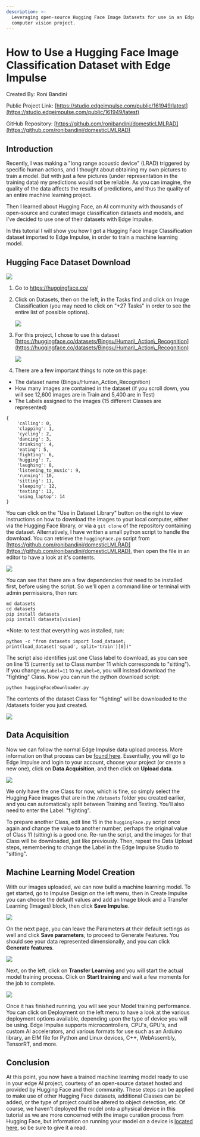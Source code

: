 ```yaml
---
description: >-
  Leveraging open-source Hugging Face Image Datasets for use in an Edge Impulse
  computer vision project.
---
```


# How to Use a Hugging Face Image Classification Dataset with Edge Impulse

Created By: Roni Bandini

Public Project Link: [https://studio.edgeimpulse.com/public/161949/latest](https://studio.edgeimpulse.com/public/161949/latest)

GitHub Repository: [https://github.com/ronibandini/domesticLMLRAD](https://github.com/ronibandini/domesticLMLRAD)

## Introduction

Recently, I was making a "long range acoustic device" (LRAD) triggered by specific human actions, and I thought about obtaining my own pictures to train a model. But with just a few pictures (under representation in the training data) my predictions would not be reliable. As you can imagine, the quality of the data affects the results of predictions, and thus the quality of an entire machine learning project.

Then I learned about Hugging Face, an AI community with thousands of open-source and curated image classification datasets and models, and I've decided to use one of their datasets with Edge Impulse.

In this tutorial I will show you how I got a Hugging Face Image Classification dataset imported to Edge Impulse, in order to train a machine learning model.

## Hugging Face Dataset Download

![](../.gitbook/assets/hugging-face-image-classification/intro.png)

1. Go to https://huggingface.co/
2.  Click on Datasets, then on the left, in the Tasks find and click on Image Classification (you may need to click on "+27 Tasks" in order to see the entire list of possible options).

    ![](../.gitbook/assets/hugging-face-image-classification/datasets.png)
3.  For this project, I chose to use this dataset [https://huggingface.co/datasets/Bingsu/Human\_Action\_Recognition](https://huggingface.co/datasets/Bingsu/Human\_Action\_Recognition)

    ![](../.gitbook/assets/hugging-face-image-classification/human-actions.png)
4. There are a few important things to note on this page:

* The dataset name (Bingsu/Human\_Action\_Recognition)
* How many images are contained in the dataset (if you scroll down, you will see 12,600 images are in Train and 5,400 are in Test)
* The Labels assigned to the images (15 different Classes are represented)

```
{
    'calling': 0,
    'clapping': 1,
    'cycling': 2,
    'dancing': 3,
    'drinking': 4,
    'eating': 5,
    'fighting': 6,
    'hugging': 7,
    'laughing': 8,
    'listening_to_music': 9,
    'running': 10,
    'sitting': 11,
    'sleeping': 12,
    'texting': 13,
    'using_laptop': 14
}
```

You can click on the "Use in Dataset Library" button on the right to view instructions on how to download the images to your local computer, either via the Hugging Face library, or via a `git clone` of the repository containing the dataset. Alternatively, I have written a small python script to handle the download. You can retrieve the `huggingFace.py` script from [https://github.com/ronibandini/domesticLMLRAD](https://github.com/ronibandini/domesticLMLRAD), then open the file in an editor to have a look at it's contents.

![](../.gitbook/assets/hugging-face-image-classification/script.png)

You can see that there are a few dependencies that need to be installed first, before using the script. So we'll open a command line or terminal with admin permissions, then run:

```
md datasets
cd datasets
pip install datasets
pip install datasets[vision]
```

\*Note: to test that everything was installed, run:

```
python -c "from datasets import load_dataset; print(load_dataset('squad', split='train')[0])"
```

The script also identifies just one Class label to download, as you can see on line 15 (currently set to Class number 11 which corresponds to "sitting"). If you change `myLabel=11` to `myLabel=6`, you will instead download the "fighting" Class. Now you can run the python download script:

`python huggingFaceDownloader.py`

The contents of the dataset Class for "fighting" will be downloaded to the /datasets folder you just created.

![](../.gitbook/assets/hugging-face-image-classification/images.jpg)

## Data Acquisition

Now we can follow the normal Edge Impulse data upload process. More information on that process can be [found here](https://docs.edgeimpulse.com/docs/edge-impulse-studio/data-acquisition). Essentially, you will go to Edge Impulse and login to your account, choose your project (or create a new one), click on **Data Acquisition**, and then click on **Upload data**.

![](../.gitbook/assets/hugging-face-image-classification/upload-data.jpg)

We only have the one Class for now, which is fine, so simply select the Hugging Face images that are in the `/datasets` folder you created earlier, and you can automatically split between Training and Testing. You'll also need to enter the Label: "fighting".

To prepare another Class, edit line 15 in the `huggingFace.py` script once again and change the value to another number, perhaps the original value of Class 11 (sitting) is a good one. Re-run the script, and the images for that Class will be downloaded, just like previously. Then, repeat the Data Upload steps, remembering to change the Label in the Edge Impulse Studio to "sitting".

## Machine Learning Model Creation

With our images uploaded, we can now build a machine learning model. To get started, go to Impulse Design on the left menu, then in Create Impulse you can choose the default values and add an Image block and a Transfer Learning (Images) block, then click **Save Impulse**.

![](../.gitbook/assets/hugging-face-image-classification/impulse-design.jpg)

On the next page, you can leave the Parameters at their default settings as well and click **Save parameters**, to proceed to Generate Features. You should see your data represented dimensionally, and you can click **Generate features**.

![](../.gitbook/assets/hugging-face-image-classification/generate-features.jpg)

Next, on the left, click on **Transfer Learning** and you will start the actual model training process. Click on **Start training** and wait a few moments for the job to complete.

![](../.gitbook/assets/hugging-face-image-classification/model-training.jpg)

Once it has finished running, you will see your Model training performance. You can click on Deployment on the left menu to have a look at the various deployment options available, depending upon the type of device you will be using. Edge Impulse supports microcontrollers, CPU's, GPU's, and custom AI accelerators, and various formats for use such as an Arduino library, an EIM file for Python and Linux devices, C++, WebAssembly, TensorRT, and more.

## Conclusion

At this point, you now have a trained machine learning model ready to use in your edge AI project, courtesy of an open-source dataset hosted and provided by Hugging Face and their community. These steps can be applied to make use of other Hugging Face datasets, additional Classes can be added, or the type of project could be altered to object detection, etc. Of course, we haven't deployed the model onto a physical device in this tutorial as we are more concerned with the image curation process from Hugging Face, but information on running your model on a device is [located here](https://docs.edgeimpulse.com/docs/edge-impulse-studio/deployment), so be sure to give it a read.
